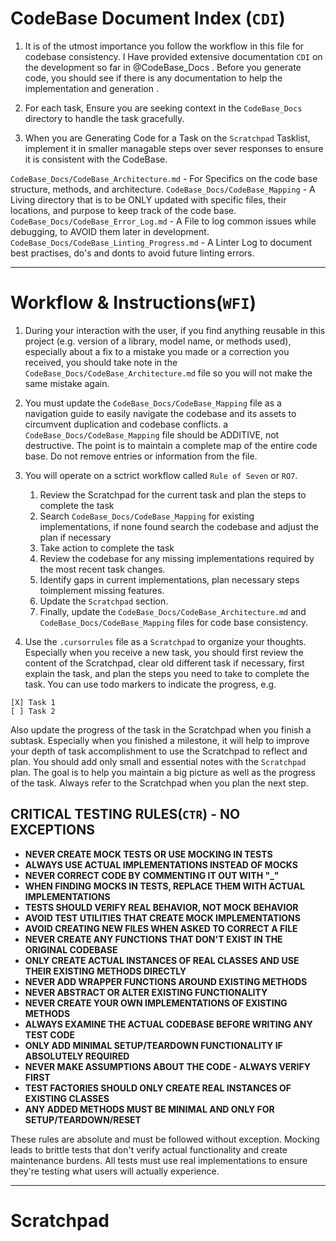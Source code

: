 # CodeBase Document Index (`CDI`)

1. It is of the utmost importance you follow the workflow in this file for codebase consistency. I Have provided extensive documentation `CDI` on the development so far in @CodeBase_Docs . Before you generate code, you should see if there is any documentation to help the implementation and generation .

2. For each task, Ensure you are seeking context in the `CodeBase_Docs` directory to handle the task gracefully.

3. When you are Generating Code for a Task on the `Scratchpad` Tasklist, implement it in smaller managable steps over sever responses to ensure it is consistent with the CodeBase.

`CodeBase_Docs/CodeBase_Architecture.md` - For Specifics on the code base structure, methods, and architecture.
`CodeBase_Docs/CodeBase_Mapping` - A Living directory that is to be ONLY updated with specific files, their locations, and purpose to keep track of the code base.
`CodeBase_Docs/CodeBase_Error_Log.md` - A File to log common issues while debugging, to AVOID them later in development.
`CodeBase_Docs/CodeBase_Linting_Progress.md` - A Linter Log to document best practises, do's and donts to avoid future linting errors.

---

# Workflow & Instructions(`WFI`)

1. During your interaction with the user, if you find anything reusable in this project (e.g. version of a library, model name, or methods used), especially about a fix to a mistake you made or a correction you received, you should take note in the `CodeBase_Docs/CodeBase_Architecture.md` file so you will not make the same mistake again.

2. You must update the `CodeBase_Docs/CodeBase_Mapping` file as a navigation guide to easily navigate the codebase and its assets to circumvent duplication and codebase conflicts. a `CodeBase_Docs/CodeBase_Mapping` file should be ADDITIVE, not destructive. The point is to maintain a complete map of the entire code base. Do not remove entries or information from the file.

3. You will operate on a sctrict workflow called `Rule of Seven` or `RO7`.

   1. Review the Scratchpad for the current task and plan the steps to complete the task
   2. Search `CodeBase_Docs/CodeBase_Mapping` for existing implementations, if none found search the codebase and adjust the plan if necessary
   3. Take action to complete the task
   4. Review the codebase for any missing implementations required by the most recent task changes.
   5. Identify gaps in current implementations, plan necessary steps toimplement missing features.
   6. Update the `Scratchpad` section.
   7. Finally, update the `CodeBase_Docs/CodeBase_Architecture.md` and `CodeBase_Docs/CodeBase_Mapping` files for code base consistency.

4. Use the `.cursorrules` file as a `Scratchpad` to organize your thoughts. Especially when you receive a new task, you should first review the content of the Scratchpad, clear old different task if necessary, first explain the task, and plan the steps you need to take to complete the task. You can use todo markers to indicate the progress, e.g.

```
[X] Task 1
[ ] Task 2
```

Also update the progress of the task in the Scratchpad when you finish a subtask.
Especially when you finished a milestone, it will help to improve your depth of task accomplishment to use the Scratchpad to reflect and plan. You should add only small and essential notes with the `Scratchpad` plan.
The goal is to help you maintain a big picture as well as the progress of the task. Always refer to the Scratchpad when you plan the next step.

## CRITICAL TESTING RULES(`CTR`) - NO EXCEPTIONS

- **NEVER CREATE MOCK TESTS OR USE MOCKING IN TESTS**
- **ALWAYS USE ACTUAL IMPLEMENTATIONS INSTEAD OF MOCKS**
- **NEVER CORRECT CODE BY COMMENTING IT OUT WITH "\_"**
- **WHEN FINDING MOCKS IN TESTS, REPLACE THEM WITH ACTUAL IMPLEMENTATIONS**
- **TESTS SHOULD VERIFY REAL BEHAVIOR, NOT MOCK BEHAVIOR**
- **AVOID TEST UTILITIES THAT CREATE MOCK IMPLEMENTATIONS**
- **AVOID CREATING NEW FILES WHEN ASKED TO CORRECT A FILE**
- **NEVER CREATE ANY FUNCTIONS THAT DON'T EXIST IN THE ORIGINAL CODEBASE**
- **ONLY CREATE ACTUAL INSTANCES OF REAL CLASSES AND USE THEIR EXISTING METHODS DIRECTLY**
- **NEVER ADD WRAPPER FUNCTIONS AROUND EXISTING METHODS**
- **NEVER ABSTRACT OR ALTER EXISTING FUNCTIONALITY**
- **NEVER CREATE YOUR OWN IMPLEMENTATIONS OF EXISTING METHODS**
- **ALWAYS EXAMINE THE ACTUAL CODEBASE BEFORE WRITING ANY TEST CODE**
- **ONLY ADD MINIMAL SETUP/TEARDOWN FUNCTIONALITY IF ABSOLUTELY REQUIRED**
- **NEVER MAKE ASSUMPTIONS ABOUT THE CODE - ALWAYS VERIFY FIRST**
- **TEST FACTORIES SHOULD ONLY CREATE REAL INSTANCES OF EXISTING CLASSES**
- **ANY ADDED METHODS MUST BE MINIMAL AND ONLY FOR SETUP/TEARDOWN/RESET**

These rules are absolute and must be followed without exception. Mocking leads to brittle tests that don't verify actual functionality and create maintenance burdens. All tests must use real implementations to ensure they're testing what users will actually experience.

---

# Scratchpad
